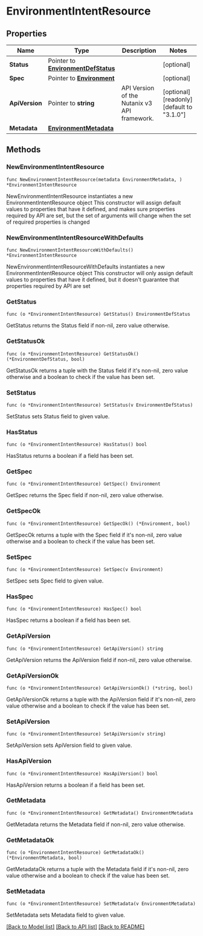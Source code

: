 # EnvironmentIntentResource

## Properties

Name | Type | Description | Notes
------------ | ------------- | ------------- | -------------
**Status** | Pointer to [**EnvironmentDefStatus**](EnvironmentDefStatus.md) |  | [optional] 
**Spec** | Pointer to [**Environment**](Environment.md) |  | [optional] 
**ApiVersion** | Pointer to **string** | API Version of the Nutanix v3 API framework. | [optional] [readonly] [default to "3.1.0"]
**Metadata** | [**EnvironmentMetadata**](EnvironmentMetadata.md) |  | 

## Methods

### NewEnvironmentIntentResource

`func NewEnvironmentIntentResource(metadata EnvironmentMetadata, ) *EnvironmentIntentResource`

NewEnvironmentIntentResource instantiates a new EnvironmentIntentResource object
This constructor will assign default values to properties that have it defined,
and makes sure properties required by API are set, but the set of arguments
will change when the set of required properties is changed

### NewEnvironmentIntentResourceWithDefaults

`func NewEnvironmentIntentResourceWithDefaults() *EnvironmentIntentResource`

NewEnvironmentIntentResourceWithDefaults instantiates a new EnvironmentIntentResource object
This constructor will only assign default values to properties that have it defined,
but it doesn't guarantee that properties required by API are set

### GetStatus

`func (o *EnvironmentIntentResource) GetStatus() EnvironmentDefStatus`

GetStatus returns the Status field if non-nil, zero value otherwise.

### GetStatusOk

`func (o *EnvironmentIntentResource) GetStatusOk() (*EnvironmentDefStatus, bool)`

GetStatusOk returns a tuple with the Status field if it's non-nil, zero value otherwise
and a boolean to check if the value has been set.

### SetStatus

`func (o *EnvironmentIntentResource) SetStatus(v EnvironmentDefStatus)`

SetStatus sets Status field to given value.

### HasStatus

`func (o *EnvironmentIntentResource) HasStatus() bool`

HasStatus returns a boolean if a field has been set.

### GetSpec

`func (o *EnvironmentIntentResource) GetSpec() Environment`

GetSpec returns the Spec field if non-nil, zero value otherwise.

### GetSpecOk

`func (o *EnvironmentIntentResource) GetSpecOk() (*Environment, bool)`

GetSpecOk returns a tuple with the Spec field if it's non-nil, zero value otherwise
and a boolean to check if the value has been set.

### SetSpec

`func (o *EnvironmentIntentResource) SetSpec(v Environment)`

SetSpec sets Spec field to given value.

### HasSpec

`func (o *EnvironmentIntentResource) HasSpec() bool`

HasSpec returns a boolean if a field has been set.

### GetApiVersion

`func (o *EnvironmentIntentResource) GetApiVersion() string`

GetApiVersion returns the ApiVersion field if non-nil, zero value otherwise.

### GetApiVersionOk

`func (o *EnvironmentIntentResource) GetApiVersionOk() (*string, bool)`

GetApiVersionOk returns a tuple with the ApiVersion field if it's non-nil, zero value otherwise
and a boolean to check if the value has been set.

### SetApiVersion

`func (o *EnvironmentIntentResource) SetApiVersion(v string)`

SetApiVersion sets ApiVersion field to given value.

### HasApiVersion

`func (o *EnvironmentIntentResource) HasApiVersion() bool`

HasApiVersion returns a boolean if a field has been set.

### GetMetadata

`func (o *EnvironmentIntentResource) GetMetadata() EnvironmentMetadata`

GetMetadata returns the Metadata field if non-nil, zero value otherwise.

### GetMetadataOk

`func (o *EnvironmentIntentResource) GetMetadataOk() (*EnvironmentMetadata, bool)`

GetMetadataOk returns a tuple with the Metadata field if it's non-nil, zero value otherwise
and a boolean to check if the value has been set.

### SetMetadata

`func (o *EnvironmentIntentResource) SetMetadata(v EnvironmentMetadata)`

SetMetadata sets Metadata field to given value.



[[Back to Model list]](../README.md#documentation-for-models) [[Back to API list]](../README.md#documentation-for-api-endpoints) [[Back to README]](../README.md)


